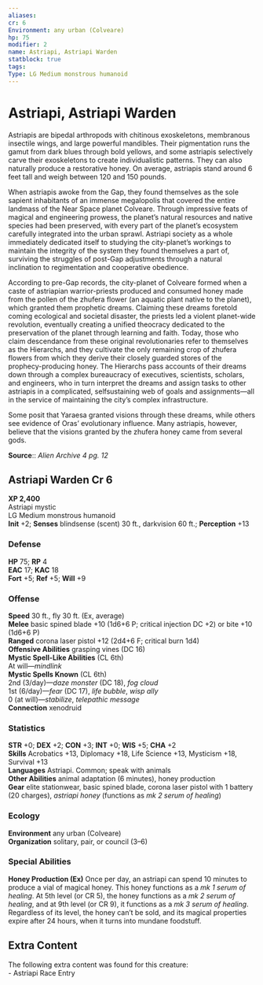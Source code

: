 ```yaml
---
aliases: 
cr: 6
Environment: any urban (Colveare)  
hp: 75
modifier: 2
name: Astriapi, Astriapi Warden
statblock: true
tags: 
Type: LG Medium monstrous humanoid  
---
```


# Astriapi, Astriapi Warden

Astriapis are bipedal arthropods with chitinous exoskeletons, membranous insectile wings, and large powerful mandibles. Their pigmentation runs the gamut from dark blues through bold yellows, and some astriapis selectively carve their exoskeletons to create individualistic patterns. They can also naturally produce a restorative honey. On average, astriapis stand around 6 feet tall and weigh between 120 and 150 pounds.

When astriapis awoke from the Gap, they found themselves as the sole sapient inhabitants of an immense megalopolis that covered the entire landmass of the Near Space planet Colveare. Through impressive feats of magical and engineering prowess, the planet’s natural resources and native species had been preserved, with every part of the planet’s ecosystem carefully integrated into the urban sprawl. Astriapi society as a whole immediately dedicated itself to studying the city-planet’s workings to maintain the integrity of the system they found themselves a part of, surviving the struggles of post-Gap adjustments through a natural inclination to regimentation and cooperative obedience.

According to pre-Gap records, the city-planet of Colveare formed when a caste of astriapian warrior-priests produced and consumed honey made from the pollen of the zhufera flower (an aquatic plant native to the planet), which granted them prophetic dreams. Claiming these dreams foretold coming ecological and societal disaster, the priests led a violent planet-wide revolution, eventually creating a unified theocracy dedicated to the preservation of the planet through learning and faith. Today, those who claim descendance from these original revolutionaries refer to themselves as the Hierarchs, and they cultivate the only remaining crop of zhufera flowers from which they derive their closely guarded stores of the prophecy-producing honey. The Hierarchs pass accounts of their dreams down through a complex bureaucracy of executives, scientists, scholars, and engineers, who in turn interpret the dreams and assign tasks to other astriapis in a complicated, selfsustaining web of goals and assignments—all in the service of maintaining the city’s complex infrastructure.

Some posit that Yaraesa granted visions through these dreams, while others see evidence of Oras’ evolutionary influence. Many astriapis, however, believe that the visions granted by the zhufera honey came from several gods.

**Source**:: _Alien Archive 4 pg. 12_

## Astriapi Warden Cr 6

**XP 2,400**  
Astriapi mystic  
LG Medium monstrous humanoid  
**Init** +2; **Senses** blindsense (scent) 30 ft., darkvision 60 ft.; **Perception** +13  

### Defense

**HP** 75; **RP** 4  
**EAC** 17; **KAC** 18  
**Fort** +5; **Ref** +5; **Will** +9  

### Offense

**Speed** 30 ft., fly 30 ft. (Ex, average)  
**Melee** basic spined blade +10 (1d6+6 P; critical injection DC +2) or bite +10 (1d6+6 P)  
**Ranged** corona laser pistol +12 (2d4+6 F; critical burn 1d4)  
**Offensive Abilities** grasping vines (DC 16)  
**Mystic Spell-Like Abilities** (CL 6th)  
At will—_mindlink_  
**Mystic Spells Known** (CL 6th)  
2nd (3/day)—_daze monster_ (DC 18), _fog cloud_  
1st (6/day)—_fear_ (DC 17), _life bubble_, _wisp ally_  
0 (at will)—_stabilize_, _telepathic message_  
**Connection** xenodruid

### Statistics

**STR** +0; **DEX** +2; **CON** +3; **INT** +0; **WIS** +5; **CHA** +2  
**Skills** Acrobatics +13, Diplomacy +18, Life Science +13, Mysticism +18, Survival +13  
**Languages** Astriapi. Common; speak with animals  
**Other Abilities** animal adaptation (6 minutes), honey production  
**Gear** elite stationwear, basic spined blade, corona laser pistol with 1 battery (20 charges), _astriapi honey_ (functions as _mk 2 serum of healing_)

### Ecology

**Environment** any urban (Colveare)  
**Organization** solitary, pair, or council (3–6)

### Special Abilities

**Honey Production (Ex)** Once per day, an astriapi can spend 10 minutes to produce a vial of magical honey. This honey functions as a _mk 1 serum of healing_. At 5th level (or CR 5), the honey functions as a _mk 2 serum of healing_, and at 9th level (or CR 9), it functions as a _mk 3 serum of healing_. Regardless of its level, the honey can’t be sold, and its magical properties expire after 24 hours, when it turns into mundane foodstuff.

## Extra Content

The following extra content was found for this creature:  
\- Astriapi Race Entry
